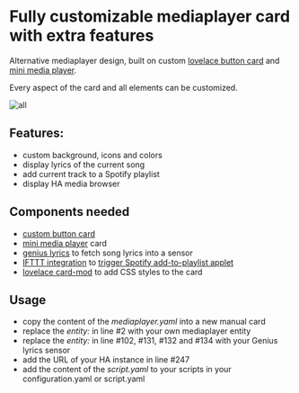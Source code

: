 # Fully customizable mediaplayer card with extra features

Alternative mediaplayer design, built on custom [lovelace button card](https://github.com/custom-cards/button-card) and [mini media player](https://github.com/kalkih/mini-media-player). 

Every aspect of the card and all elements can be customized.

![all](examples/all.gif)

## Features:

- custom background, icons and colors
- display lyrics of the current song
- add current track to a Spotify playlist
- display HA media browser

## Components needed

- [custom button card](https://github.com/custom-cards/button-card)
- [mini media player](https://github.com/kalkih/mini-media-player) card
- [genius lyrics](https://github.com/robert-alfaro/genius-lyrics) to fetch song lyrics into a sensor
- [IFTTT integration](https://www.home-assistant.io/integrations/ifttt/) to [trigger Spotify add-to-playlist applet](https://community.home-assistant.io/t/save-currently-playing-song-to-spotify-playlist/48513)
- [lovelace card-mod](https://github.com/thomasloven/lovelace-card-mod) to add CSS styles to the card

## Usage

- copy the content of the *mediaplayer.yaml* into a new manual card
- replace the *entity:* in line #2 with your own mediaplayer entity
- replace the *entity:* in line #102, #131, #132 and #134 with your Genius lyrics sensor
- add the URL of your HA instance in line #247
- add the content of the *script.yaml* to your scripts in your configuration.yaml or script.yaml

